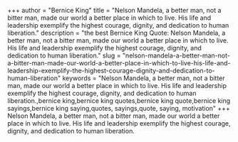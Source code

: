 +++
author = "Bernice King"
title = "Nelson Mandela, a better man, not a bitter man, made our world a better place in which to live. His life and leadership exemplify the highest courage, dignity, and dedication to human liberation."
description = "the best Bernice King Quote: Nelson Mandela, a better man, not a bitter man, made our world a better place in which to live. His life and leadership exemplify the highest courage, dignity, and dedication to human liberation."
slug = "nelson-mandela-a-better-man-not-a-bitter-man-made-our-world-a-better-place-in-which-to-live-his-life-and-leadership-exemplify-the-highest-courage-dignity-and-dedication-to-human-liberation"
keywords = "Nelson Mandela, a better man, not a bitter man, made our world a better place in which to live. His life and leadership exemplify the highest courage, dignity, and dedication to human liberation.,bernice king,bernice king quotes,bernice king quote,bernice king sayings,bernice king saying,quotes, sayings,quote, saying, motivation"
+++
Nelson Mandela, a better man, not a bitter man, made our world a better place in which to live. His life and leadership exemplify the highest courage, dignity, and dedication to human liberation.

